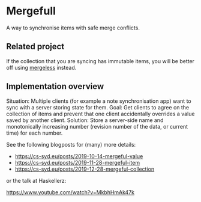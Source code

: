 # Mergefull

A way to synchronise items with safe merge conflicts.

## Related project

If the collection that you are syncing has immutable items, you will be better off using [mergeless](https://github.com/NorfairKing/mergeless#readme) instead.

## Implementation overview

Situation: Multiple clients (for example a note synchronisation app) want to sync with a server storing state for them.
Goal: Get clients to agree on the collection of items and prevent that one client accidentally overrides a value saved by another client.
Solution: Store a server-side name and monotonically increasing number (revision number of the data, or current time) for each number.

See the following blogposts for (many) more details:

- https://cs-syd.eu/posts/2019-10-14-mergeful-value
- https://cs-syd.eu/posts/2019-11-28-mergeful-item
- https://cs-syd.eu/posts/2019-12-28-mergeful-collection

or the talk at Haskellerz:

https://www.youtube.com/watch?v=MkbhHmAk47k
